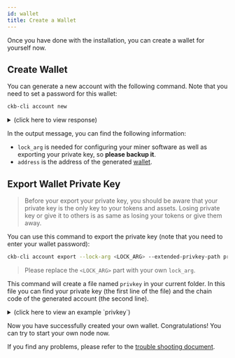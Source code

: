 ```yaml
---
id: wallet
title: Create a Wallet
---
```


Once you have done with the installation, you can create a wallet for yourself now.

## Create Wallet

You can generate a new account with the following command. Note that you need to set a password for this wallet:
```bash
ckb-cli account new
```
<details>
<summary>(click here to view response)</summary>
```bash
$ ckb-cli account new
Password: 
Repeat password: 
address:
  mainnet: ckb1qyq8fxuxz49nvatawuqye0fydpm4gulcs6usgyfkrr
  testnet: ckt1qyq8fxuxz49nvatawuqye0fydpm4gulcs6us4phf0l
lock_arg: b1bc3c78fa72deb65bbd202903f36dc222cbc78e
lock_hash: ~
```
</details>

In the output message, you can find the following information:
* `lock_arg`  is needed for configuring your miner software as well as exporting your private key, so **please backup it**.
* `address` is the address of the generated [wallet](../basic-concepts/states-tokens#wallet).

## Export Wallet Private Key

> Before your export your private key, you should be aware that your private key is the only key to your tokens and assets. Losing private key or give it to others is as same as losing your tokens or give them away.

You can use this command to export the private key (note that you need to enter your wallet password):
```bash
ckb-cli account export --lock-arg <LOCK_ARG> --extended-privkey-path privkey
```

> Please replace the `<LOCK_ARG>` part with your own `lock_arg`.

This command will create a file named `privkey` in your current folder. In this file you can find your private key (the first line of the file) and the chain code of the generated account (the second line).

<details>
<summary>(click here to view an example `privkey`)</summary>
```bash
aa61885f255aadaa5ed1eedd4e0331c37e25b5e115678eab043e169e4150e8d2
03b2cf09e3911fe79618692e99c7ce5e7cdc2d196e9938cf04ef361cb394f7d9
```
</details>

Now you have successfully created your own wallet. Congratulations! You can try to start your own node now.

If you find any problems, please refer to the [trouble shooting document](../references/troubleshooting).
